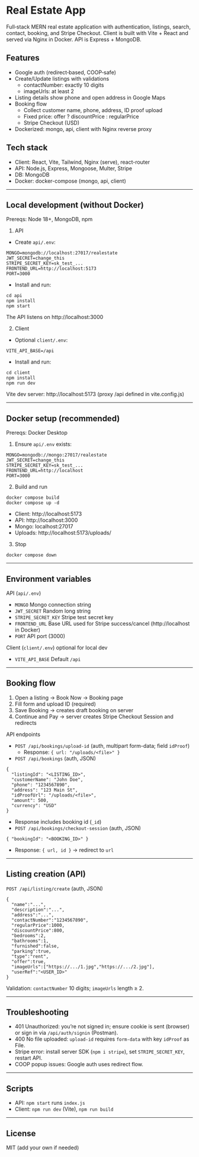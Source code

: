 # Real Estate App

Full‑stack MERN real estate application with authentication, listings, search, contact, booking, and Stripe Checkout. Client is built with Vite + React and served via Nginx in Docker. API is Express + MongoDB.

## Features
- Google auth (redirect‑based, COOP‑safe)
- Create/Update listings with validations
  - contactNumber: exactly 10 digits
  - imageUrls: at least 2
- Listing details show phone and open address in Google Maps
- Booking flow
  - Collect customer name, phone, address, ID proof upload
  - Fixed price: offer ? discountPrice : regularPrice
  - Stripe Checkout (USD)
- Dockerized: mongo, api, client with Nginx reverse proxy

## Tech stack
- Client: React, Vite, Tailwind, Nginx (serve), react-router
- API: Node.js, Express, Mongoose, Multer, Stripe
- DB: MongoDB
- Docker: docker-compose (mongo, api, client)

---

## Local development (without Docker)
Prereqs: Node 18+, MongoDB, npm

1) API
- Create `api/.env`:
```
MONGO=mongodb://localhost:27017/realestate
JWT_SECRET=change_this
STRIPE_SECRET_KEY=sk_test_...
FRONTEND_URL=http://localhost:5173
PORT=3000
```
- Install and run:
```
cd api
npm install
npm start
```
The API listens on http://localhost:3000

2) Client
- Optional `client/.env`:
```
VITE_API_BASE=/api
```
- Install and run:
```
cd client
npm install
npm run dev
```
Vite dev server: http://localhost:5173 (proxy /api defined in vite.config.js)

---

## Docker setup (recommended)
Prereqs: Docker Desktop

1) Ensure `api/.env` exists:
```
MONGO=mongodb://mongo:27017/realestate
JWT_SECRET=change_this
STRIPE_SECRET_KEY=sk_test_...
FRONTEND_URL=http://localhost
PORT=3000
```

2) Build and run
```
docker compose build
docker compose up -d
```
- Client: http://localhost:5173
- API: http://localhost:3000
- Mongo: localhost:27017
- Uploads: http://localhost:5173/uploads/<filename>

3) Stop
```
docker compose down
```

---

## Environment variables
API (`api/.env`)
- `MONGO` Mongo connection string
- `JWT_SECRET` Random long string
- `STRIPE_SECRET_KEY` Stripe test secret key
- `FRONTEND_URL` Base URL used for Stripe success/cancel (http://localhost in Docker)
- `PORT` API port (3000)

Client (`client/.env`) optional for local dev
- `VITE_API_BASE` Default `/api`

---

## Booking flow
1) Open a listing → Book Now → Booking page
2) Fill form and upload ID (required)
3) Save Booking → creates draft booking on server
4) Continue and Pay → server creates Stripe Checkout Session and redirects

API endpoints
- `POST /api/bookings/upload-id` (auth, multipart form-data; field `idProof`)
  - Response: `{ url: "/uploads/<file>" }`
- `POST /api/bookings` (auth, JSON)
```
{
  "listingId": "<LISTING_ID>",
  "customerName": "John Doe",
  "phone": "1234567890",
  "address": "123 Main St",
  "idProofUrl": "/uploads/<file>",
  "amount": 500,
  "currency": "USD"
}
```
  - Response includes booking id (`_id`)
- `POST /api/bookings/checkout-session` (auth, JSON)
```
{ "bookingId": "<BOOKING_ID>" }
```
  - Response: `{ url, id }` → redirect to `url`

---

## Listing creation (API)
`POST /api/listing/create` (auth, JSON)
```
{
  "name":"...",
  "description":"...",
  "address":"...",
  "contactNumber":"1234567890",
  "regularPrice":1000,
  "discountPrice":800,
  "bedrooms":2,
  "bathrooms":1,
  "furnished":false,
  "parking":true,
  "type":"rent",
  "offer":true,
  "imageUrls":["https://.../1.jpg","https://.../2.jpg"],
  "userRef":"<USER_ID>"
}
```
Validation: `contactNumber` 10 digits; `imageUrls` length ≥ 2.

---

## Troubleshooting
- 401 Unauthorized: you’re not signed in; ensure cookie is sent (browser) or sign in via `/api/auth/signin` (Postman).
- 400 No file uploaded: `upload-id` requires `form-data` with key `idProof` as File.
- Stripe error: install server SDK (`npm i stripe`), set `STRIPE_SECRET_KEY`, restart API.
- COOP popup issues: Google auth uses redirect flow.

---

## Scripts
- API: `npm start` runs `index.js`
- Client: `npm run dev` (Vite), `npm run build`

---

## License
MIT (add your own if needed)
